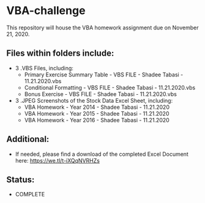 # VBA-challenge

This repository will house the VBA homework assignment due on November 21, 2020.

## Files within folders include:
* 3 .VBS Files, including: 
  * Primary Exercise Summary Table - VBS FILE - Shadee Tabasi - 11.21.2020.vbs
  * Conditional Formatting - VBS FILE - Shadee Tabasi - 11.21.2020.vbs
  * Bonus Exercise - VBS FILE - Shadee Tabasi - 11.21.2020.vbs
* 3 .JPEG Screenshots of the Stock Data Excel Sheet, including:
  * VBA Homework - Year 2014 - Shadee Tabasi - 11.21.2020
  * VBA Homework - Year 2015 - Shadee Tabasi - 11.21.2020
  * VBA Homework - Year 2016 - Shadee Tabasi - 11.21.2020
  
## Additional:
* If needed, please find a download of the completed Excel Document here: https://we.tl/t-iXQqNVRHZs

## Status:
* COMPLETE
